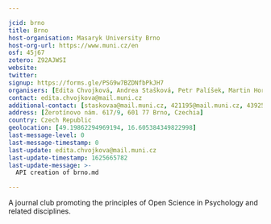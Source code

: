 ```yaml
---

jcid: brno
title: Brno
host-organisation: Masaryk University Brno
host-org-url: https://www.muni.cz/en
osf: 45j67
zotero: Z92AJWSI
website: 
twitter: 
signup: https://forms.gle/PSG9w7BZDNfbPkJH7
organisers: [Edita Chvojková, Andrea Stašková, Petr Palíšek, Martin Horký, Monika Vodová, Marek Bula]
contact: edita.chvojkova@mail.muni.cz
additional-contact: [staskovaa@mail.muni.cz, 421195@mail.muni.cz, 439256@mail.muni.cz, 428334@mail.muni.cz, marek.bula@mail.muni.cz]
address: [Žerotínovo nám. 617/9, 601 77 Brno, Czechia]
country: Czech Republic
geolocation: [49.19862294969194, 16.605384349822998]
last-message-level: 0
last-message-timestamp: 0
last-update: edita.chvojkova@mail.muni.cz
last-update-timestamp: 1625665782
last-update-message: >-
  API creation of brno.md

---
```


A journal club promoting the principles of Open Science in Psychology and related disciplines.
